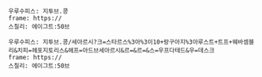 
```쿠스통-프라메스
우루수피스: 지투브.콩
frame: https://
스칠리: 에이그트:50브
```

```쿠스통-프라메스
우루수피스: 지투브.콩/세아르시?크=스타르스%3아%3이10+랑구아지%3아루스트+트프+웨바셈블리&치피=헤포지토리스&헤프=아드브세아르시&르=&르=&스=우프다테드&우=데스크
frame: https://
스칠리: 에이그트:50브
```
